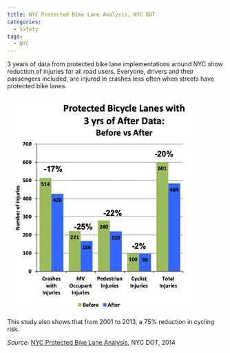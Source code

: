 ```yaml
---
title: NYC Protected Bike Lane Analysis, NYC DOT
categories:
  - Safety
tags:
  - NYC
---
```


3 years of data from protected bike lane implementations around NYC show reduction of injuries for all road users. 
Everyone, drivers and their passengers included, are injured in crashes less often when streets have protected bike
lanes.

![everyone is safer in nyc thanks to pbls](/images/img/2014-09-nyc-pbl/injury-plot.png)

This study also shows that from 2001 to 2013, a 75% reduction in cycling risk.

_Source_: [NYC Protected Bike Lane Analysis](/images/research/2014-09-nyc-pbl-analysis.pdf), NYC DOT, 2014